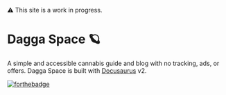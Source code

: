 ⚠️ This site is a work in progress.

# Dagga Space 🪐
A simple and accessible cannabis guide and blog with no tracking, ads, or offers. Dagga Space is built with [Docusaurus](https://docusaurus.io/) v2.

[![forthebadge](https://forthebadge.com/images/badges/cc-0.svg)](https://github.com/Mononoke5509/dagga-space/blob/main/LICENSE)
